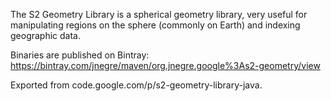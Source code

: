 The S2 Geometry Library is a spherical geometry library,
very useful for manipulating regions on the sphere (commonly on Earth)
and indexing geographic data.

Binaries are published on Bintray: https://bintray.com/jnegre/maven/org.jnegre.google%3As2-geometry/view

Exported from code.google.com/p/s2-geometry-library-java.
